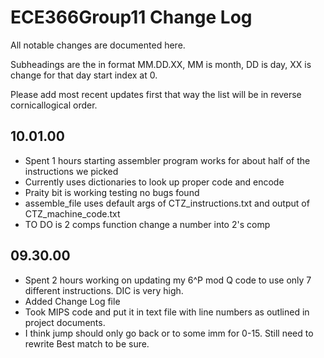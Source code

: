 # ECE366Group11 Change Log

All notable changes are documented here.

Subheadings are the in format MM.DD.XX, MM is month, DD is day, XX is change for that day start index at 0.

Please add most recent updates first that way the list will be in reverse cornicallogical order.

## 10.01.00

- Spent 1 hours starting assembler program works for about half of the instructions we picked
- Currently uses dictionaries to look up proper code and encode
- Praity bit is working testing no bugs found
- assemble_file uses default args of CTZ_instructions.txt and output of CTZ_machine_code.txt
- TO DO is 2 comps function change a number into 2's comp

## 09.30.00

- Spent 2 hours working on updating my 6^P mod Q code to use only 7 different instructions. DIC is very high.
- Added Change Log file
- Took MIPS code and put it in text file with line numbers as outlined in project documents.
- I think jump should only go back or to some imm for 0-15. Still need to rewrite Best match to be sure.
